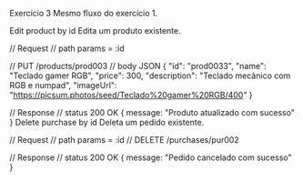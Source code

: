 Exercício 3
Mesmo fluxo do exercício 1.

Edit product by id
Edita um produto existente.

// Request
// path params = :id

// PUT /products/prod003
// body JSON
{
    "id": "prod0033",
    "name": "Teclado gamer RGB",
    "price": 300,
    "description": "Teclado mecânico com RGB e numpad",
    "imageUrl": "https://picsum.photos/seed/Teclado%20gamer%20RGB/400"
}

// Response
// status 200 OK
{
    message: "Produto atualizado com sucesso"
}
Delete purchase by id
Deleta um pedido existente.

// Request
// path params = :id
// DELETE /purchases/pur002

// Response
// status 200 OK
{
    message: "Pedido cancelado com sucesso"
}